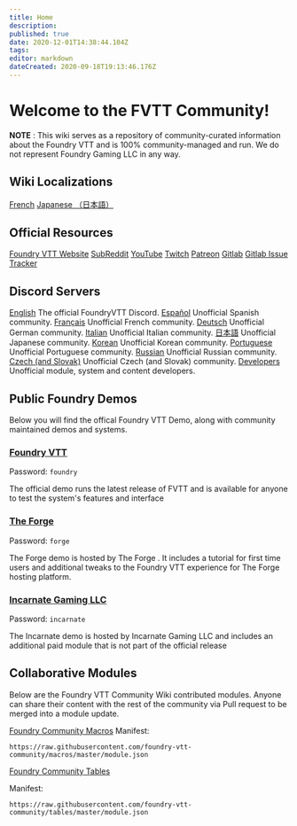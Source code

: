 ```yaml
---
title: Home
description: 
published: true
date: 2020-12-01T14:38:44.104Z
tags: 
editor: markdown
dateCreated: 2020-09-18T19:13:46.176Z
---
```


# Welcome to the FVTT Community!

**NOTE** : This wiki serves as a repository of community-curated information about the Foundry VTT and is 100% community-managed and run. We do not represent Foundry Gaming LLC in any way.

## Wiki Localizations
[French](https://foundryvtt.wiki/fr/home)
[Japanese （日本語）](https://foundryvtt.wiki/ja/home)

## Official Resources
<i class="fas fa-dice-d20"></i> [Foundry VTT Website](http://foundryvtt.com)
<i class="fab fa-reddit"></i> [SubReddit](https://www.reddit.com/r/FoundryVTT/)
<i class="fab fa-youtube"></i> [YouTube](https://www.youtube.com/user/TamrielFoundry)
<i class="fab fa-twitch"></i> [Twitch](https://www.twitch.tv/foundryvtt)
<i class="fab fa-patreon"></i> [Patreon](https://www.patreon.com/foundryvtt/overview)
<i class="fab fa-gitlab"></i> [Gitlab](https://gitlab.com/foundrynet)
<i class="fab fa-gitlab"></i> [Gitlab Issue Tracker](https://gitlab.com/foundrynet/foundryvtt/-/boards?milestone_title=No+Milestone&)

## Discord Servers
<i class="fab fa-discord"></i> [English](https://discordapp.com/invite/DDBZUDf) The official FoundryVTT Discord.
<i class="fab fa-discord"></i> [Español](https://discord.gg/RSW3qsU) Unofficial Spanish community.
<i class="fab fa-discord"></i> [Français](https://discord.gg/pPSDNJk) Unofficial French community.
<i class="fab fa-discord"></i> [Deutsch](https://discord.gg/XrKAZ5J) Unofficial German community.
<i class="fab fa-discord"></i> [Italian](https://discord.gg/hsRcTby) Unofficial Italian community.
<i class="fab fa-discord"></i> [日本語](https://discord.gg/vM4YM27) Unofficial Japanese community.
<i class="fab fa-discord"></i> [Korean](https://discord.gg/DRbbn5w) Unofficial Korean community.
<i class="fab fa-discord"></i> [Portuguese](https://discord.gg/XNC86FBnQ2) Unofficial Portuguese community.
<i class="fab fa-discord"></i> [Russian](https://discord.gg/Z2CXFy35WF) Unofficial Russian community.
<i class="fab fa-discord"></i> [Czech (and Slovak)](https://discord.gg/7dHDqEW) Unofficial Czech (and Slovak) community.
<i class="fab fa-discord"></i> [Developers](https://discord.gg/2rHs78h) Unofficial module, system and content developers.

## Public Foundry Demos
Below you will find the offical Foundry VTT Demo, along with community maintained demos and systems.

### [Foundry VTT](https://foundryvtt.com/demo/join)

Password: `foundry`

The official demo runs the latest release of FVTT and is available for anyone to test the system's features and interface

### [The Forge](https://demo.forge-vtt.com/)

Password: `forge`

The Forge demo is hosted by The Forge . It includes a tutorial for first time users and additional tweaks to the Foundry VTT experience for The Forge hosting platform.

### [Incarnate Gaming LLC](https://www.demo.incarnategamingllc.com:30000/)

Password: `incarnate`

The Incarnate demo is hosted by Incarnate Gaming LLC and includes an additional paid module that is not part of the official release

## Collaborative Modules
Below are the Foundry VTT Community Wiki contributed modules. Anyone can share their content with the rest of the community via Pull request to be merged into a module update.
      
<i class="fas fa-magic"></i> [Foundry Community Macros](https://github.com/foundry-vtt-community/macros)
Manifest:
```
https://raw.githubusercontent.com/foundry-vtt-community/macros/master/module.json
```

<i class="fas fa-table"></i> [Foundry Community Tables](https://github.com/foundry-vtt-community/tables)

Manifest:
```
https://raw.githubusercontent.com/foundry-vtt-community/tables/master/module.json
```